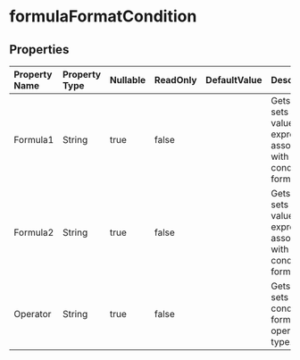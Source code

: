 # **formulaFormatCondition**

 

## **Properties**

| Property Name | Property Type | Nullable |  ReadOnly | DefaultValue | Description | 
| :- | :- | :- |:- |  :- | :- |
|Formula1|String|true|false |  |Gets and sets the value or expression associated with conditional formatting.|
|Formula2|String|true|false |  |Gets and sets the value or expression associated with conditional formatting.|
|Operator|String|true|false |  |Gets and sets the conditional format operator type.|

